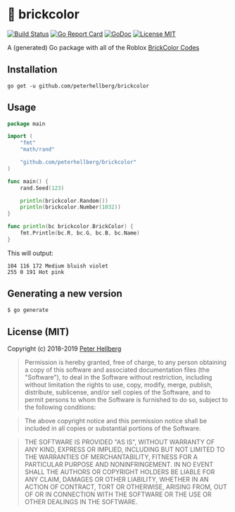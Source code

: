 # :art: brickcolor

[![Build Status](https://travis-ci.org/peterhellberg/brickcolor.svg?branch=master)](https://travis-ci.org/peterhellberg/brickcolor)
[![Go Report Card](https://goreportcard.com/badge/github.com/peterhellberg/brickcolor?style=flat)](https://goreportcard.com/report/github.com/peterhellberg/brickcolor)
[![GoDoc](https://img.shields.io/badge/godoc-reference-blue.svg?style=flat)](https://godoc.org/github.com/peterhellberg/brickcolor)
[![License MIT](https://img.shields.io/badge/license-MIT-lightgrey.svg?style=flat)](https://github.com/peterhellberg/brickcolor#license-mit)

A (generated) Go package with all of the Roblox [BrickColor Codes](https://developer.roblox.com/articles/BrickColor-Codes)

## Installation

    go get -u github.com/peterhellberg/brickcolor

## Usage

```go
package main

import (
	"fmt"
	"math/rand"

	"github.com/peterhellberg/brickcolor"
)

func main() {
	rand.Seed(123)

	println(brickcolor.Random())
	println(brickcolor.Number(1032))
}

func println(bc brickcolor.BrickColor) {
	fmt.Println(bc.R, bc.G, bc.B, bc.Name)
}
```

This will output:

```
104 116 172 Medium bluish violet
255 0 191 Hot pink
```

## Generating a new version

```bash
$ go generate
```

## License (MIT)

Copyright (c) 2018-2019 [Peter Hellberg](https://c7.se)

> Permission is hereby granted, free of charge, to any person obtaining
> a copy of this software and associated documentation files (the
> "Software"), to deal in the Software without restriction, including
> without limitation the rights to use, copy, modify, merge, publish,
> distribute, sublicense, and/or sell copies of the Software, and to
> permit persons to whom the Software is furnished to do so, subject to
> the following conditions:

> The above copyright notice and this permission notice shall be
> included in all copies or substantial portions of the Software.

> THE SOFTWARE IS PROVIDED "AS IS", WITHOUT WARRANTY OF ANY KIND,
> EXPRESS OR IMPLIED, INCLUDING BUT NOT LIMITED TO THE WARRANTIES OF
> MERCHANTABILITY, FITNESS FOR A PARTICULAR PURPOSE AND
> NONINFRINGEMENT. IN NO EVENT SHALL THE AUTHORS OR COPYRIGHT HOLDERS BE
> LIABLE FOR ANY CLAIM, DAMAGES OR OTHER LIABILITY, WHETHER IN AN ACTION
> OF CONTRACT, TORT OR OTHERWISE, ARISING FROM, OUT OF OR IN CONNECTION
> WITH THE SOFTWARE OR THE USE OR OTHER DEALINGS IN THE SOFTWARE.
